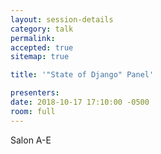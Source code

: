 ```yaml
---
layout: session-details
category: talk
permalink:
accepted: true
sitemap: true

title: '"State of Django" Panel'

presenters:
date: 2018-10-17 17:10:00 -0500
room: full
---
```

Salon A-E
